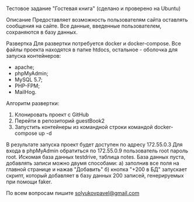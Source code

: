 Тестовое задание "Гостевая книга" (сделано и проверено на Ubuntu)

Описание
Предоставляет возможность пользователям сайта оставлять сообщения на сайте. Все данные, введенные пользователем, сохраняются в базу данных.

Развертка
Для развертки потребуется docker и docker-compose.
Все файлы проекта находятся в папке htdocs, остальное - оболочка для запуска контейнеров:
 - apache;
 - phpMyAdmin;
 - MySQL 5.7;
 - PHP-FPM;
 - MailHog.
 
 Алгоритм развертки:
 1. Клонировать проект с GitHub
 2. Перейти в репозиторий guestBook2
 3. Запустить контейнеры из командной строки командой docker-compose up -d
 
 В результате запуска проект будет доступен по адресу 172.55.0.3
 Для входа в phpMyAdmin обратиться по 172.55.0.9 пользователь root пароль root. Искомая база данных testdrive, таблица notes. База данных пуста, добавлять записи можно двумя способами:
 а) заполнив все поля на главной странице и нажав "Добавить"
 б) кнопка "+200 в БД" запускает скрипт, который добавляет в базу данных 200 записей, генерируемых при помощи faker.
 
 По всем вопросам пишите solyukovpavel@gmail.com
